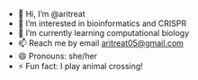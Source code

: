 - 👋 Hi, I’m @aritreat
- 👀 I’m interested in bioinformatics and CRISPR
- 🌱 I’m currently learning computational biology
- 📫 Reach me by email aritreat05@gmail.com
- 😄 Pronouns: she/her
- ⚡ Fun fact: I play animal crossing!
